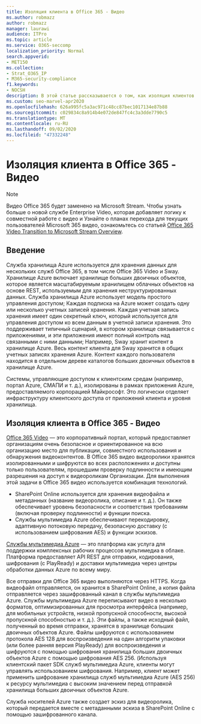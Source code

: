 ```yaml
---
title: Изоляция клиента в Office 365 - Видео
ms.author: robmazz
author: robmazz
manager: laurawi
audience: ITPro
ms.topic: article
ms.service: O365-seccomp
localization_priority: Normal
search.appverid:
- MET150
ms.collection:
- Strat_O365_IP
- M365-security-compliance
f1.keywords:
- NOCSH
description: В этой статье рассказывается о том, как изоляция клиентов хранит сохраненные видеозаписи каждого клиента отдельно в Office 365 Video.
ms.custom: seo-marvel-apr2020
ms.openlocfilehash: 626a995fc5a3ac971c48cc87bec1017134e87b88
ms.sourcegitcommit: c029834c8a914b4e072de847fc4c3a3dde7790c5
ms.translationtype: MT
ms.contentlocale: ru-RU
ms.lasthandoff: 09/02/2020
ms.locfileid: "47332248"
---
```

# <a name="tenant-isolation-in-office-365-video"></a>Изоляция клиента в Office 365 - Видео

> [!NOTE]
> Видео Office 365 будет заменено на Microsoft Stream. Чтобы узнать больше о новой службе Enterprise Video, которая добавляет логику к совместной работе с видео и Узнайте о планах перехода для текущих пользователей Microsoft 365 видео, ознакомьтесь со статьей [Office 365 Video Transition to Microsoft Stream Overview](https://docs.microsoft.com/stream/migrate-from-office-365).

## <a name="introduction"></a>Введение

Служба хранилища Azure используется для хранения данных для нескольких служб Office 365, в том числе Office 365 Video и Sway. Хранилище Azure включает хранилище больших двоичных объектов, которое является масштабируемым хранилищем облачных объектов на основе REST, используемым для хранения неструктурированных данных. Служба хранилища Azure использует модель простого управления доступом; Каждая подписка на Azure может создать одну или несколько учетных записей хранения. Каждая учетная запись хранения имеет один секретный ключ, который используется для управления доступом ко всем данным в учетной записи хранения. Это поддерживает типичный сценарий, в котором хранилище связывается с приложениями, и эти приложения имеют полный контроль над связанными с ними данными; Например, Sway хранит контент в хранилище Azure. Весь контент клиента для Sway хранится в общих учетных записях хранения Azure. Контент каждого пользователя находится в отдельном дереве каталогов больших двоичных объектов в хранилище Azure.

Системы, управляющие доступом к клиентским средам (например, портал Azure, СМАПИ и т. д.), изолированы в рамках приложения Azure, предоставляемого корпорацией Майкрософт. Это логически отделяет инфраструктуру клиентского доступа от приложений клиента и уровня хранилища.

## <a name="tenant-isolation-in-office-365-video"></a>Изоляция клиента в Office 365 - Видео

[Office 365 Video](https://support.office.com/article/Meet-Office-365-Video-ca1cc1a9-a615-46e1-b6a3-40dbd99939a6) — это корпоративный портал, который предоставляет организациям очень безопасное и ориентированное на всю организацию место для публикации, совместного использования и обнаружения видеоконтентов. В Office 365 видео видеоролики хранятся изолированными и шифруются во всех расположениях и доступны только пользователям, прошедшим проверку подлинности и имеющим разрешения на доступ к видеороликам Организации. Для выполнения этой задачи в Office 365 видео используется комбинация технологий.

- SharePoint Online используется для хранения видеофайла и метаданных (название видеоролика, описание и т. д.). Он также обеспечивает уровень безопасности и соответствия требованиям (включая проверку подлинности) и функции поиска.
- Службы мультимедиа Azure обеспечивают перекодировку, адаптивную потоковую передачу, безопасную доставку (с использованием шифрования AES) и функции эскизов.

[Службы мультимедиа Azure](https://azure.microsoft.com/services/media-services/) — это платформа как услуга для поддержки комплексных рабочих процессов мультимедиа в облаке. Платформа предоставляет API REST для отправки, кодирования, шифрования (с PlayReady) и доставки мультимедиа через центры обработки данных Azure по всему миру.

Все отправки для Office 365 видео выполняются через HTTPS. Когда видеофайл отправляется, он хранится в SharePoint Online, а копия файла отправляется через зашифрованный канал в службы мультимедиа Azure. Службы мультимедиа Azure переписывают видео в несколько форматов, оптимизированных для просмотра интерфейса (например, для мобильных устройств, низкой пропускной способности, высокой пропускной способностью и т. д.). Эти файлы, а также исходный файл, полученный во время отправки, хранятся в хранилище больших двоичных объектов Azure. Файлы шифруются с использованием протокола AES 128 для воспроизведения на один алгоритм упаковки (или более ранняя версия PlayReady) для воспроизведения и шифруются с помощью шифрования хранилища больших двоичных объектов Azure с помощью шифрования AES 256. (Используя клиентский пакет SDK служб мультимедиа Azure, клиенты могут управлять использованием шифрования. Например, клиент может применить шифрование хранилища служб мультимедиа Azure (AES 256) к ресурсу мультимедиа с высоким значением перед отправкой хранилища больших двоичных объектов Azure.

Служба носителей Azure также создает эскиз для видеоролика, который передается вместе с метаданными эскиза в SharePoint Online с помощью зашифрованного канала.
